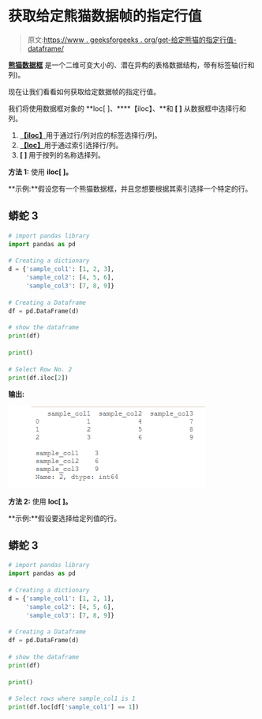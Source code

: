 # 获取给定熊猫数据帧的指定行值

> 原文:[https://www . geeksforgeeks . org/get-给定熊猫的指定行值-dataframe/](https://www.geeksforgeeks.org/get-the-specified-row-value-of-a-given-pandas-dataframe/)

[**熊猫数据框**](https://www.geeksforgeeks.org/python-pandas-dataframe/) 是一个二维可变大小的、潜在异构的表格数据结构，带有标签轴(行和列)。

现在让我们看看如何获取给定数据帧的指定行值。

我们将使用数据框对象的 **loc[ ]、****【iloc】、**和 **[ ]** 从数据框中选择行和列。

1.  [**【iloc】**](https://www.geeksforgeeks.org/python-extracting-rows-using-pandas-iloc/)用于通过行/列对应的标签选择行/列。
2.  [**【loc】**](https://www.geeksforgeeks.org/python-pandas-dataframe-loc/)用于通过索引选择行/列。
3.  **[ ]** 用于按列的名称选择列。

**方法 1:** 使用 **iloc[ ]。**

**示例:**假设您有一个熊猫数据框，并且您想要根据其索引选择一个特定的行。

## 蟒蛇 3

```py
# import pandas library
import pandas as pd

# Creating a dictionary
d = {'sample_col1': [1, 2, 3],
     'sample_col2': [4, 5, 6], 
     'sample_col3': [7, 8, 9]} 

# Creating a Dataframe
df = pd.DataFrame(d) 

# show the dataframe 
print(df) 

print()

# Select Row No. 2
print(df.iloc[2])
```

**输出:**

![select a specific row](img/3f8ec0d7d6c70d0308a8b0e33305ddfd.png)

**方法 2:** 使用 **loc[ ]。**

**示例:**假设要选择给定列值的行。

## 蟒蛇 3

```py
# import pandas library
import pandas as pd

# Creating a dictionary
d = {'sample_col1': [1, 2, 1],
     'sample_col2': [4, 5, 6], 
     'sample_col3': [7, 8, 9]} 

# Creating a Dataframe
df = pd.DataFrame(d) 

# show the dataframe
print(df) 

print()

# Select rows where sample_col1 is 1
print(df.loc[df['sample_col1'] == 1])
```